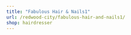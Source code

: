 ```yaml
---
title: "Fabulous Hair & Nails1"
url: /redwood-city/fabulous-hair-and-nails1/
shop: hairdresser
---
```

